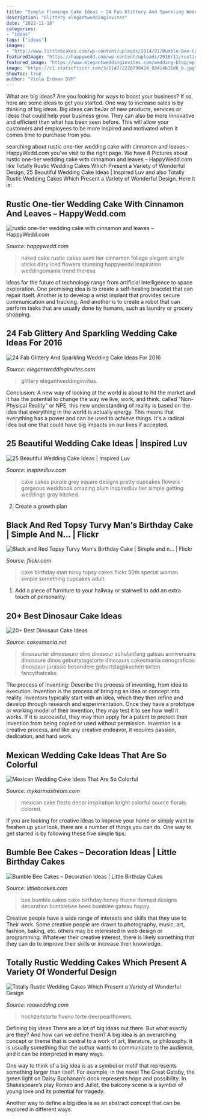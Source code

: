 ```yaml
---
title: "Simple Flamingo Cake Ideas ~ 24 Fab Glittery And Sparkling Wedding Cake Ideas For 2016"
description: "Glittery elegantweddinginvites"
date: "2022-11-18"
categories:
- "ideas"
tags: ["ideas"]
images:
- "http://www.littlebcakes.com/wp-content/uploads/2014/01/Bumble-Bee-Cake.jpg"
featuredImage: "https://happywedd.com/wp-content/uploads/2016/11/rustic-one-tier-wedding-cake-with-cinnamon-and-leaves-480x642.jpg"
featured_image: "https://www.elegantweddinginvites.com/wedding-blog/wp-content/uploads/2015/12/elegant-gold-glitter-wedding-cake-youve-ever-seen.jpg"
image: "https://c1.staticflickr.com/3/2147/2228790424_88414b11d6_b.jpg"
ShowToc: true
author: "Viola Erdman DVM"
---
```



What are big ideas?
Are you looking for ways to boost your business? If so, here are some ideas to get you started. 
One way to increase sales is by thinking of big ideas. Big ideas can beJar of new products, services or ideas that could help your business grow. They can also be more innovative and efficient than what has been seen before. This will allow your customers and employees to be more inspired and motivated when it comes time to purchase from you.

	

		
searching about rustic one-tier wedding cake with cinnamon and leaves – HappyWedd.com you've visit to the right page. We have 8 Pictures about rustic one-tier wedding cake with cinnamon and leaves – HappyWedd.com like Totally Rustic Wedding Cakes Which Present a Variety of Wonderful Design, 25 Beautiful Wedding Cake Ideas | Inspired Luv and also Totally Rustic Wedding Cakes Which Present a Variety of Wonderful Design. Here it is:
		
    
## Rustic One-tier Wedding Cake With Cinnamon And Leaves – HappyWedd.com

<img loading=lazy src="https://happywedd.com/wp-content/uploads/2016/11/rustic-one-tier-wedding-cake-with-cinnamon-and-leaves-480x642.jpg" onerror="this.onerror=null;this.src='https://tse2.mm.bing.net/th?id=OIP.TkstTkkogY95G8iFjIGVTwHaJ5&amp;pid=15.1';" alt="rustic one-tier wedding cake with cinnamon and leaves – HappyWedd.com">

_Source: happywedd.com_

>naked cake rustic cakes semi tier cinnamon foliage elegant single sticks dirty iced flowers stunning happywedd inspiration weddingomania trend theresa. 

	

Ideas for the future of technology range from artificial intelligence to space exploration. One promising idea is to create a self-healing bracelet that can repair itself. Another is to develop a wrist implant that provides secure communication and tracking. And another is to create a robot that can perform tasks that are usually done by humans, such as laundry or grocery shopping.

    
## 24 Fab Glittery And Sparkling Wedding Cake Ideas For 2016

<img loading=lazy src="https://www.elegantweddinginvites.com/wedding-blog/wp-content/uploads/2015/12/elegant-gold-glitter-wedding-cake-youve-ever-seen.jpg" onerror="this.onerror=null;this.src='https://tse2.mm.bing.net/th?id=OIP.RArK0LDLoEGAHCu3OeSu5wHaKS&amp;pid=15.1';" alt="24 Fab Glittery And Sparkling Wedding Cake Ideas For 2016">

_Source: elegantweddinginvites.com_

>glittery elegantweddinginvites. 

	

Conclusion:
A new way of looking at the world is about to hit the market and it has the potential to change the way we live, work, and think. called "Non-Physical Reality" or NPE, this new understanding of reality is based on the idea that everything in the world is actually energy. This means that everything has a power and can be used to achieve things. It's a radical idea but one that could have big impacts on our lives if accepted.

    
## 25 Beautiful Wedding Cake Ideas | Inspired Luv

<img loading=lazy src="http://www.inspiredluv.com/wp-content/uploads/2016/09/4-Beautiful-Wedding-Cake-Ideas.jpg" onerror="this.onerror=null;this.src='https://tse4.mm.bing.net/th?id=OIP.aGO9X5_6lVuPl87dsSeAogHaLH&amp;pid=15.1';" alt="25 Beautiful Wedding Cake Ideas | Inspired Luv">

_Source: inspiredluv.com_

>cake cakes purple grey square designs pretty cupcakes flowers gorgeous weddbook amazing plum inspiredluv tier simple getting weddings gray hitched. 

	

2. Create a growth plan 

    
## Black And Red Topsy Turvy Man&#039;s Birthday Cake | Simple And N… | Flickr

<img loading=lazy src="https://c1.staticflickr.com/3/2147/2228790424_88414b11d6_b.jpg" onerror="this.onerror=null;this.src='https://tse4.mm.bing.net/th?id=OIP.sk7yCDuqPd5Jq3e2SoyRNwHaJ4&amp;pid=15.1';" alt="Black and Red Topsy Turvy Man&#039;s Birthday Cake | Simple and n… | Flickr">

_Source: flickr.com_

>cake birthday man turvy topsy cakes flickr 50th special woman simple something cupcakes adult. 

	

1. Add a piece of furniture to your hallway or stairwell to add an extra touch of personality.

    
## 20+ Best Dinosaur Cake Ideas

<img loading=lazy src="https://cakesmania.net/wp-content/uploads/dinosaur-cake-ideas-18.jpg" onerror="this.onerror=null;this.src='https://tse1.mm.bing.net/th?id=OIP.9rJgSvh6-c3Qzh3te0wP0wHaLB&amp;pid=15.1';" alt="20+ Best Dinosaur Cake Ideas">

_Source: cakesmania.net_

>dinosaurier dinossauro dino dinasour schulanfang gateau anniversaire dinosaure dinos geburtstagstorte dinosaurs cakesmania cenograficos dinossaur jurassic besondere geburtstagskuchen torten fancythatcake. 

	

The process of inventing: Describe the process of inventing, from idea to execution.
Invention is the process of bringing an idea or concept into reality. Inventors typically start with an idea, which they then refine and develop through research and experimentation. Once they have a prototype or working model of their invention, they may test it to see how well it works. If it is successful, they may then apply for a patent to protect their invention from being copied or used without permission. Invention is a creative process, and like any creative endeavor, it requires passion, dedication, and hard work.

    
## Mexican Wedding Cake Ideas That Are So Colorful

<img loading=lazy src="https://mykarmastream.com/wp-content/uploads/2018/07/mexican-wedding-cake-6-.jpg" onerror="this.onerror=null;this.src='https://tse4.mm.bing.net/th?id=OIP.5wUnMH8Pu7Sr0tM6GWBbmwHaKi&amp;pid=15.1';" alt="Mexican Wedding Cake Ideas That Are So Colorful">

_Source: mykarmastream.com_

>mexican cake fiesta decor inspiration bright colorful source florals colored. 

	

If you are looking for creative ideas to improve your home or simply want to freshen up your look, there are a number of things you can do. One way to get started is by following these five simple tips: 

    
## Bumble Bee Cakes – Decoration Ideas | Little Birthday Cakes

<img loading=lazy src="http://www.littlebcakes.com/wp-content/uploads/2014/01/Bumble-Bee-Cake.jpg" onerror="this.onerror=null;this.src='https://tse3.mm.bing.net/th?id=OIP.L8XUa_I7UN4F4Lu0HB5w8gHaJ6&amp;pid=15.1';" alt="Bumble Bee Cakes – Decoration Ideas | Little Birthday Cakes">

_Source: littlebcakes.com_

>bee bumble cakes cake birthday honey theme themed designs decoration bumblebee bees bumblee gateau happy. 

	

Creative people have a wide range of interests and skills that they use to Their work. Some creative people are drawn to photography, music, art, fashion, baking, etc. others may be interested in web design or programming. Whatever their creative interest, there is likely something that they can do to improve their skills or increase their knowledge.

    
## Totally Rustic Wedding Cakes Which Present A Variety Of Wonderful Design

<img loading=lazy src="https://roowedding.com/wp-content/uploads/2017/03/Rustic-wedding-naked-carrot-cake.jpg" onerror="this.onerror=null;this.src='https://tse4.mm.bing.net/th?id=OIP.aj77F089-Y9jpY4rTyb6qAHaLH&amp;pid=15.1';" alt="Totally Rustic Wedding Cakes Which Present a Variety of Wonderful Design">

_Source: roowedding.com_

>hochzeitstorte fiveno torte deerpearlflowers. 

	

Defining big ideas
There are a lot of big ideas out there. But what exactly are they? And how can we define them?
A big idea is an overarching concept or theme that is central to a work of art, literature, or philosophy. It is usually something that the author wants to communicate to the audience, and it can be interpreted in many ways.

One way to think of a big idea is as a symbol or motif that represents something larger than itself. For example, in the novel The Great Gatsby, the green light on Daisy Buchanan’s dock represents hope and possibility. In Shakespeare’s play Romeo and Juliet, the balcony scene is a symbol of young love and its potential for tragedy.

Another way to define a big idea is as an abstract concept that can be explored in different ways.

